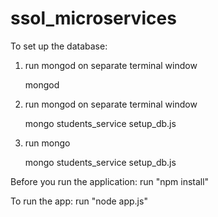 # ssol_microservices

To set up the database:
1. run mongod on separate terminal window

	mongod
	
1. run mongod on separate terminal window

	mongo students_service setup_db.js
	
2. run mongo

	mongo students_service setup_db.js


Before you run the application:
run "npm install"

To run the app:
run "node app.js"
